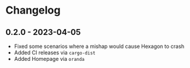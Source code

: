 # Changelog

## 0.2.0 - 2023-04-05

- Fixed some scenarios where a mishap would cause Hexagon to crash
- Added CI releases via `cargo-dist`
- Added Homepage via `oranda`